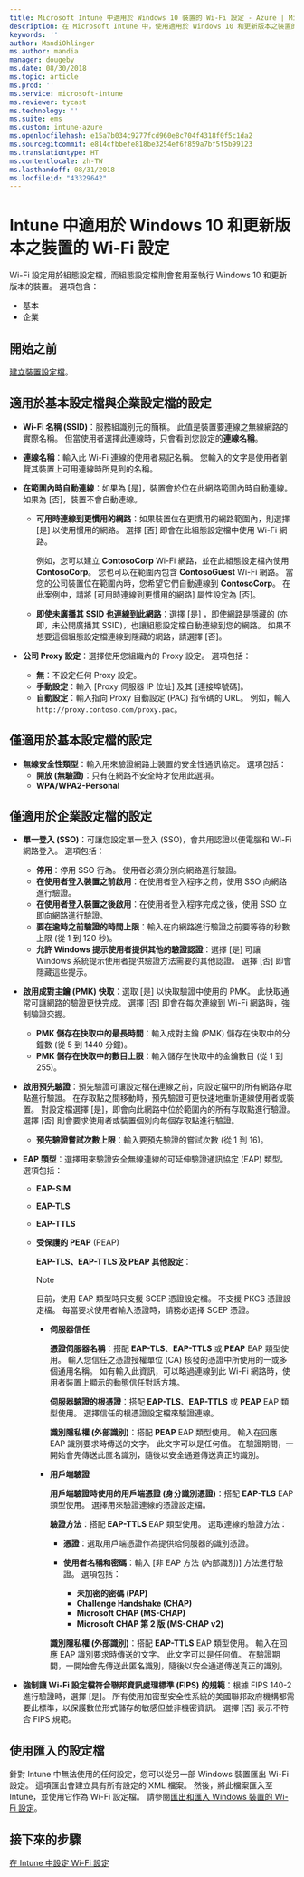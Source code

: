 ```yaml
---
title: Microsoft Intune 中適用於 Windows 10 裝置的 Wi-Fi 設定 - Azure | Microsoft Docs
description: 在 Microsoft Intune 中，使用適用於 Windows 10 和更新版本之裝置的 Wi-Fi 設定，新增或建立 Wi-Fi 組態設定檔。 您可以設定基本設定或企業層級設定。
keywords: ''
author: MandiOhlinger
ms.author: mandia
manager: dougeby
ms.date: 08/30/2018
ms.topic: article
ms.prod: ''
ms.service: microsoft-intune
ms.reviewer: tycast
ms.technology: ''
ms.suite: ems
ms.custom: intune-azure
ms.openlocfilehash: e15a7b034c9277fcd960e8c704f4318f0f5c1da2
ms.sourcegitcommit: e814cfbbefe818be3254ef6f859a7bf5f5b99123
ms.translationtype: HT
ms.contentlocale: zh-TW
ms.lasthandoff: 08/31/2018
ms.locfileid: "43329642"
---
```

# <a name="wi-fi-settings-for-windows-10-and-later-devices-in-intune"></a>Intune 中適用於 Windows 10 和更新版本之裝置的 Wi-Fi 設定

Wi-Fi 設定用於組態設定檔，而組態設定檔則會套用至執行 Windows 10 和更新版本的裝置。 選項包含：

- 基本
- 企業

## <a name="before-you-begin"></a>開始之前

[建立裝置設定檔](device-profile-create.md)。

## <a name="settings-for-basic-and-enterprise-profiles"></a>適用於基本設定檔與企業設定檔的設定

- **Wi-Fi 名稱 (SSID)**：服務組識別元的簡稱。 此值是裝置要連線之無線網路的實際名稱。 但當使用者選擇此連線時，只會看到您設定的**連線名稱**。
- **連線名稱**：輸入此 Wi-Fi 連線的使用者易記名稱。 您輸入的文字是使用者瀏覽其裝置上可用連線時所見到的名稱。
- **在範圍內時自動連線**：如果為 [是]，裝置會於位在此網路範圍內時自動連線。 如果為 [否]，裝置不會自動連線。
  - **可用時連線到更慣用的網路**：如果裝置位在更慣用的網路範圍內，則選擇 [是] 以使用慣用的網路。 選擇 [否] 即會在此組態設定檔中使用 Wi-Fi 網路。

    例如，您可以建立 **ContosoCorp** Wi-Fi 網路，並在此組態設定檔內使用 **ContosoCorp**。 您也可以在範圍內包含 **ContosoGuest** Wi-Fi 網路。 當您的公司裝置位在範圍內時，您希望它們自動連線到 **ContosoCorp**。 在此案例中，請將 [可用時連線到更慣用的網路] 屬性設定為 [否]。

  - **即使未廣播其 SSID 也連線到此網路**：選擇 [是] ，即使網路是隱藏的 (亦即，未公開廣播其 SSID)，也讓組態設定檔自動連線到您的網路。 如果不想要這個組態設定檔連線到隱藏的網路，請選擇 [否]。

- **公司 Proxy 設定**：選擇使用您組織內的 Proxy 設定。 選項包括：
  - **無**：不設定任何 Proxy 設定。
  - **手動設定**：輸入 [Proxy 伺服器 IP 位址] 及其 [連接埠號碼]。
  - **自動設定**：輸入指向 Proxy 自動設定 (PAC) 指令碼的 URL。 例如，輸入 `http://proxy.contoso.com/proxy.pac`。

## <a name="settings-for-basic-profiles-only"></a>僅適用於基本設定檔的設定

- **無線安全性類型**：輸入用來驗證網路上裝置的安全性通訊協定。 選項包括：
  - **開放 (無驗證)**：只有在網路不安全時才使用此選項。
  - **WPA/WPA2-Personal**

## <a name="settings-for-enterprise-profiles-only"></a>僅適用於企業設定檔的設定

- **單一登入 (SSO)**：可讓您設定單一登入 (SSO)，會共用認證以便電腦和 Wi-Fi 網路登入。 選項包括：
  - **停用**：停用 SSO 行為。 使用者必須分別向網路進行驗證。
  - **在使用者登入裝置之前啟用**：在使用者登入程序之前，使用 SSO 向網路進行驗證。
  - **在使用者登入裝置之後啟用**：在使用者登入程序完成之後，使用 SSO 立即向網路進行驗證。
  - **要在逾時之前驗證的時間上限**：輸入在向網路進行驗證之前要等待的秒數上限 (從 1 到 120 秒)。
  - **允許 Windows 提示使用者提供其他的驗證認證**：選擇 [是] 可讓 Windows 系統提示使用者提供驗證方法需要的其他認證。 選擇 [否] 即會隱藏這些提示。

- **啟用成對主鑰 (PMK) 快取**：選取 [是] 以快取驗證中使用的 PMK。 此快取通常可讓網路的驗證更快完成。 選擇 [否] 即會在每次連線到 Wi-Fi 網路時，強制驗證交握。

  - **PMK 儲存在快取中的最長時間**：輸入成對主鑰 (PMK) 儲存在快取中的分鐘數 (從 5 到 1440 分鐘)。
  - **PMK 儲存在快取中的數目上限**：輸入儲存在快取中的金鑰數目 (從 1 到 255)。

- **啟用預先驗證**：預先驗證可讓設定檔在連線之前，向設定檔中的所有網路存取點進行驗證。 在存取點之間移動時，預先驗證可更快速地重新連線使用者或裝置。 對設定檔選擇 [是]，即會向此網路中位於範圍內的所有存取點進行驗證。 選擇 [否] 則會要求使用者或裝置個別向每個存取點進行驗證。

  - **預先驗證嘗試次數上限**：輸入要預先驗證的嘗試次數 (從 1 到 16)。

- **EAP 類型**：選擇用來驗證安全無線連線的可延伸驗證通訊協定 (EAP) 類型。 選項包括：

  - **EAP-SIM**
  - **EAP-TLS**
  - **EAP-TTLS**
  - **受保護的 PEAP** (PEAP)

    **EAP-TLS、EAP-TTLS 及 PEAP 其他設定**：
    
    > [!NOTE]
    > 目前，使用 EAP 類型時只支援 SCEP 憑證設定檔。 不支援 PKCS 憑證設定檔。 每當要求使用者輸入憑證時，請務必選擇 SCEP 憑證。

      - **伺服器信任**  

        **憑證伺服器名稱**：搭配 **EAP-TLS**、**EAP-TTLS** 或 **PEAP** EAP 類型使用。 輸入您信任之憑證授權單位 (CA) 核發的憑證中所使用的一或多個通用名稱。 如有輸入此資訊，可以略過連線到此 Wi-Fi 網路時，使用者裝置上顯示的動態信任對話方塊。  

        **伺服器驗證的根憑證**：搭配 **EAP-TLS**、**EAP-TTLS** 或 **PEAP** EAP 類型使用。 選擇信任的根憑證設定檔來驗證連線。  

        **識別隱私權 (外部識別)**：搭配 **PEAP** EAP 類型使用。 輸入在回應 EAP 識別要求時傳送的文字。 此文字可以是任何值。 在驗證期間，一開始會先傳送此匿名識別，隨後以安全通道傳送真正的識別。  

      - **用戶端驗證**

        **用戶端驗證時使用的用戶端憑證 (身分識別憑證)**：搭配 **EAP-TLS** EAP 類型使用。 選擇用來驗證連線的憑證設定檔。

        **驗證方法**：搭配 **EAP-TTLS** EAP 類型使用。 選取連線的驗證方法：  

          - **憑證**：選取用戶端憑證作為提供給伺服器的識別憑證。
          - **使用者名稱和密碼**：輸入 [非 EAP 方法 (內部識別)] 方法進行驗證。 選項包括：

            - **未加密的密碼 (PAP)**
            - **Challenge Handshake (CHAP)**
            - **Microsoft CHAP (MS-CHAP)**
            - **Microsoft CHAP 第 2 版 (MS-CHAP v2)**

        **識別隱私權 (外部識別)**：搭配 **EAP-TTLS** EAP 類型使用。 輸入在回應 EAP 識別要求時傳送的文字。 此文字可以是任何值。 在驗證期間，一開始會先傳送此匿名識別，隨後以安全通道傳送真正的識別。

- **強制讓 Wi-Fi 設定檔符合聯邦資訊處理標準 (FIPS) 的規範**：根據 FIPS 140-2 進行驗證時，選擇 [是]。 所有使用加密型安全性系統的美國聯邦政府機構都需要此標準，以保護數位形式儲存的敏感但並非機密資訊。 選擇 [否] 表示不符合 FIPS 規範。

## <a name="use-an-imported-settings-file"></a>使用匯入的設定檔

針對 Intune 中無法使用的任何設定，您可以從另一部 Windows 裝置匯出 Wi-Fi 設定。 這項匯出會建立具有所有設定的 XML 檔案。 然後，將此檔案匯入至 Intune，並使用它作為 Wi-Fi 設定檔。 請參閱[匯出和匯入 Windows 裝置的 Wi-Fi 設定](wi-fi-settings-import-windows-8-1.md)。

## <a name="next-steps"></a>接下來的步驟
[在 Intune 中設定 Wi-Fi 設定](wi-fi-settings-configure.md)
